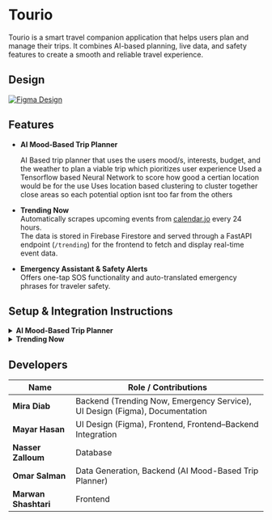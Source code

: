 # **Tourio**

Tourio is a smart travel companion application that helps users plan and manage their trips. It combines AI-based planning, live data, and safety features to create a smooth and reliable travel experience.

## Design
[![Figma Design](https://img.shields.io/badge/Figma-Design-blue?logo=figma)](https://www.figma.com/file/Zaen0sR7mtfpdEhu1beEey/Tourio?type=design&node-id=0%3A1&mode=design&t=sjqqiXtqNg2a94RO-1)

## Features

- **AI Mood-Based Trip Planner**

  AI Based trip planner that uses the users mood/s, interests, budget, and the weather to plan a viable trip which pioritizes user experience
  Used a Tensorflow based Neural Network to score how good a certian location would be for the use
  Uses location based clustering to cluster together close areas so each potential option isnt too far from the others 


- **Trending Now**  
  Automatically scrapes upcoming events from [calendar.jo](https://calendar.jo) every 24 hours.  
  The data is stored in Firebase Firestore and served through a FastAPI endpoint (`/trending`) for the frontend to fetch and display real-time event data.

- **Emergency Assistant & Safety Alerts**  
  Offers one-tap SOS functionality and auto-translated emergency phrases for traveler safety.


## Setup & Integration Instructions

<details>
<summary><b>AI Mood-Based Trip Planner</b></summary>

**Backend:** `ai-planner-service`  

**Setup Steps:**
1. Navigate to the Project Directory and Activate the Virtual Environment:

```bash
cd /Users/mayaryasein/Downloads/tourio_clean
source backend_api/.venv-api/bin/activate
```
2. Point to your actual Firebase key (the file is inside backend_api/):

```bash
export GOOGLE_APPLICATION_CREDENTIALS="$(pwd)/backend_api/new_tourio_key_python.json"
```

3. Tell the API where the model file is:

```bash
export TOURIO_MODEL_PATH="$(pwd)/backend_api/TourioModel.keras"
```

4. Make sure we read from the right Firestore collection:

```bash
export TOURIO_LOC_COLLECTION="Locations"
```

5. Start the API on the port you’re using:
```bash
uvicorn backend_api.app:app --host 0.0.0.0 --port 8130 --reload
```

You might have to change the port number, then open this link with the correct port:
http://127.0.0.1:8127/docs#/

If you change the port number, make sure to also update the URL in:
lib/services/api.dart


</details>

<details>
<summary><b>Trending Now</b></summary>

**Backend:** `trending-service`  


**To activate the scraper, run the following commands in your terminal:**
```bash
cd "/Users/mayaryasein/Downloads/tourio_clean/backend_api"
source backend_api/.venv-api/bin/activate
pip install -r backend_api/requirements.txt   # (Run once)
export GOOGLE_APPLICATION_CREDENTIALS="$(pwd)/backend_api/new_tourio_key_python.json"
uvicorn backend_api.Event_Scraper:app --host 0.0.0.0 --port 8000 --reload
```
</details>



## Developers

| Name            | Role / Contributions |
|-----------------|----------------------|
| **Mira Diab**   | Backend (Trending Now, Emergency Service), UI Design (Figma), Documentation |
| **Mayar Hasan** | UI Design (Figma), Frontend, Frontend–Backend Integration |
| **Nasser Zalloum** | Database |
| **Omar Salman** | Data Generation, Backend (AI Mood-Based Trip Planner) |
| **Marwan Shashtari** | Frontend |

